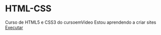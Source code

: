 # HTML-CSS
Curso de HTML5 e CSS3 do cursoemVideo
Estou aprendendo a criar sites
<a href="https://lucascmagno.github.io/curso-html5-e-css3/">Executar</a>